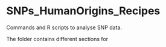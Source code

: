 # SNPs_HumanOrigins_Recipes
Commands and R scripts to analyse SNP data.

The folder contains different sections for 
